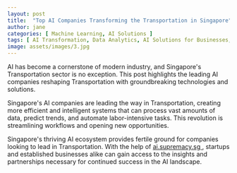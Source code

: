 ```yaml
---
layout: post
title:  "Top AI Companies Transforming the Transportation in Singapore"
author: jane
categories: [ Machine Learning, AI Solutions ]
tags: [ AI Transformation, Data Analytics, AI Solutions for Businesses, AI in Singapore ]
image: assets/images/3.jpg
---
```


AI has become a cornerstone of modern industry, and Singapore's Transportation sector is no exception. This post highlights the leading AI companies reshaping Transportation with groundbreaking technologies and solutions.

Singapore's AI companies are leading the way in Transportation, creating more efficient and intelligent systems that can process vast amounts of data, predict trends, and automate labor-intensive tasks. This revolution is streamlining workflows and opening new opportunities.

Singapore's thriving AI ecosystem provides fertile ground for companies looking to lead in Transportation. With the help of <a href="https://ai.supremacy.sg" target="_blank"> ai.supremacy.sg </a>, startups and established businesses alike can gain access to the insights and partnerships necessary for continued success in the AI landscape.
